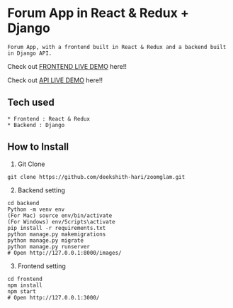 # Forum App in React & Redux + Django

```
Forum App, with a frontend built in React & Redux and a backend built in Django API.
```

Check out [FRONTEND LIVE DEMO](https://zoomglam-frontend-production.herokuapp.com/) here!!

Check out [API LIVE DEMO](https://zoomglam-backend-production.herokuapp.com/) here!!

## Tech used

```
* Frontend : React & Redux
* Backend : Django
```

## How to Install

1. Git Clone

```
git clone https://github.com/deekshith-hari/zoomglam.git
```

2. Backend setting

```
cd backend
Python -m venv env
(For Mac) source env/bin/activate
(For Windows) env/Scripts\activate
pip install -r requirements.txt
python manage.py makemigrations
python manage.py migrate
python manage.py runserver
# Open http://127.0.0.1:8000/images/
```

3. Frontend setting

```
cd frontend
npm install
npm start
# Open http://127.0.0.1:3000/
```
